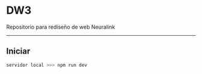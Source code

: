 # DW3
Repositorio para rediseño de web Neuralink


---

## Iniciar
```bash
servidor local >>> npm run dev
```

